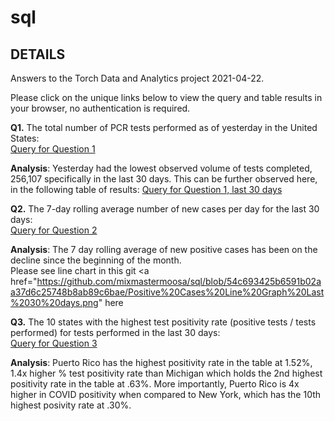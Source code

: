 # sql

## DETAILS 

Answers to the Torch Data and Analytics project 2021-04-22.

Please click on the unique links below to view the query and table results in your browser, no authentication is required.  

<b>Q1.</b> The total number of PCR tests performed as of yesterday in the United States:<br>
<a href="https://popsql.com/queries/-MZib2bl60J_nEgoNW2w/total-number-pcr-tests-performed-yesterday-may-2-2021?access_token=c592fb181f77557d8f352587315e3bdf" target="_blank" rel="noopener noreferrer">Query for Question 1</a>

<b>Analysis</b>:  Yesterday had the lowest observed volume of tests completed, 256,107 specifically in the last 30 days. This can be further observed here, in the following table of results:
<a href="https://popsql.com/queries/-MZii5f1IF7Ug899yZjl/total-pcr-tests-performed-last-7-days?access_token=43a3d6318230d4bfd5bb90aa6ca81421" target="_blank" rel="noopener noreferrer">Query for Question 1, last 30 days</a><br> 

<b>Q2.</b> The 7-day rolling average number of new cases per day for the last 30 days:<br>
<a href="https://popsql.com/queries/-MZib598zmVIg0gsnCIA/7-day-rolling-avg-positive-cases-last-30-days-may-2-2021?access_token=ac585837c31d94575d6d7683c0afaa34" target="_blank" rel="noopener noreferrer">Query for Question 2</a>

<b>Analysis</b>:  The 7 day rolling average of new positive cases has been on the decline since the beginning of the month.  
Please see line chart in this git <a href="https://github.com/mixmastermoosa/sql/blob/54c693425b6591b02aa37d6c25748b8ab89c6bae/Positive%20Cases%20Line%20Graph%20Last%2030%20days.png" here </a>

<b>Q3.</b> The 10 states with the highest test positivity rate (positive tests / tests performed) for tests performed in the last 30 days:<br>
<a href="https://popsql.com/queries/-MZib7bt_7PH3vwmmdni/top-10-positive-cases-by-state-last-30-days-may-2-2021?access_token=64eb653924b1caa17e4bfc4bd3c71b87" target="_blank" rel="noopener noreferrer">Query for Question 3</a>

<b>Analysis</b>:  Puerto Rico has the highest positivity rate in the table at 1.52%, 1.4x higher % test positivity rate than Michigan which holds the 2nd highest positivity rate in the table at .63%. More importantly, Puerto Rico is 4x higher in COVID positivity when compared to New York, which has the 10th highest posivity rate at .30%.


